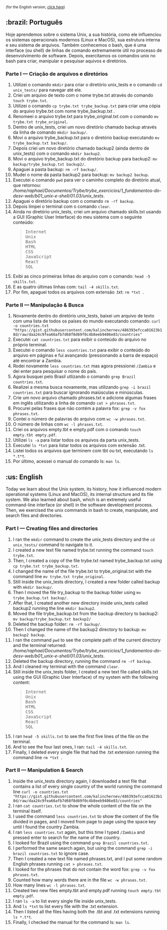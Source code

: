 <small>(for the English version, <a href="#en">click here</a>)</small>
<h2>:brazil: Português</h2>
<p>Hoje aprendemos sobre o sistema Unix, a sua história, como ele influenciou os sistemas operacionais modernos (Linux e MacOS), sua estrutura interna e seu sistema de arquivos. Também conhecemos o bash, que é uma interface (ou shell) de linhas de comando extremamente útil no processo de desenvolvimento de software. Depois, exercitamos os comandos unix no bash para criar, manipular e pesquisar aquivos e diretórios.</p>
<h3>Parte I — Criação de arquivos e diretórios</h3>
    <ol>
        <li>Utilizei o comando <code>mkdir</code> para criar o diretório unix_tests e o comando <code>cd unix_tests/</code> para navegar até ele.
        <li>Criei um arquivo de texto com o nome trybe.txt através do comando <code>touch trybe.txt</code>.
        <li>Utilizei o comando <code>cp trybe.txt trybe_backup.txt</code> para criar uma cópia do arquivo trybe.txt com nome trybe_backup.txt .
        <li>Renomeei o arquivo trybe.txt para trybe_original.txt com o comando <code>mv trybe.txt trybe_original</code>.
        <li>Dentro de unix_tests, criei um novo diretório chamado backup através da linha de comando <code>mkdir backup/</code>.
        <li>Movi o arquivo trybe_backup.txt para o diretório backup executando <code>mv trybe_backup.txt backup/</code>.
        <li>Depois criei um novo diretório chamado backup2 (ainda dentro de unix_tests) com o comando <code>mkdir backup2</code>.
        <li>Movi o arquivo trybe_backup.txt do diretório backup para backup2: <code>mv backup/trybe_backup.txt backup2/</code>.
        <li>Apaguei a pasta backup: <code>rm -rf backup/</code>.
        <li>Mudei o nome da pasta backup2 para backup: <code>mv backup2 backup</code>.
        <li>Executei o comando <code>pwd</code> para ver o caminho completo do diretório atual, que retornou: <i>/home/raphael/Documentos/Trybe/trybe_exercicios/1_fundamentos-do-desv-web/b01_unix-e-shell/01.03/unix_tests</i>.
        <li>Apaguei o diretório backup com o comando <code>rm -rf backup</code>.
        <li>Depois limpei o terminal com o comando <code>clear</code>.
        <li>Ainda no diretório unix_tests, criei um arquivo chamado skills.txt usando a GUI (Graphic User Interface) do meu sistema com o seguinte conteúdo:
        <blockquote>
        <pre>
Internet
Unix
Bash
HTML
CSS
JavaScript
React
SQL</pre>
        </blockquote>
        <li>Exibi as cinco primeiras linhas do arquivo com o comando: <code>head -5 skills.txt</code>.
        <li>E as quatro últimas linhas com: <code>tail -4 skills.txt</code>.
        <li>Por fim, apaguei todos os arquivos com extensão .txt: <code>rm *txt </code>.
    </ol>
<h3>Parte II — Manipulação & Busca</h3>
    <ol>
        <li>Novamente dentro do diretório unix_tests, baixei um arquivo de texto com uma lista de todos os países do mundo executando comando: <code>curl -o countries.txt "https://gist.githubusercontent.com/kalinchernev/486393efcca01623b18d/raw/daa24c9fea66afb7d68f8d69f0c4b8eeb9406e83/countries"</code>
        <li>Executei <code>cat countries.txt</code> para exibir o conteúdo do arquivo no próprio terminal.
        <li>Executei o comando <code>less countries.txt</code> para exibir o conteúdo do arquivo em páginas e fui avançando (pressionando a barra de espaço) até encontrar a Zambia.
        <li>Rodei novamente <code>less countries.txt</code> mas agora pressionei <code>/Zambia</code> e dei enter para pesquisar o nome do país.
        <li>Agora busquei pelo Brasil utlizando o comando <code>grep Brazil countries.txt</code>.
        <li>Realizei a mesma busca novamente, mas utilizando <code>grep -i brazil countries.txt</code> para buscar ignorando maiúsculas e minúsculas.
        <li>Crie um novo arquivo chamado phrases.txt e adicione algumas frases em inglês utilizando a linha de comando <code>cat > phrases.txt</code>.
        <li>Procurei pelas frases que não contém a palavra fox: <code>grep -v fox phrases.txt</code>.
        <li>Contei o número de palavras do arquivo com <code>wc -w phrases.txt</code>.
        <li>O número de linhas com <code>wc -l phrases.txt</code>.
        <li>Criei os arquivos empty.tbt e empty.pdf com o comando <code>touch empty.tbt empty.pdf</code>.
        <li>Utilizei <code>ls -a</code> para listar todos os arquivos da parta unix_tests.
        <li>Executei <code>ls *txt</code> para listar todos os arquivos com extensão .txt.
        <li>Listei todos os arquivos que terminem com tbt ou txt, executando <code>ls *.t*t</code>.
        <li>Por último, acessei o manual do comando ls: <code>man ls</code>.
    </ol>
<h2 id="en">:us: English</h2>
<p>Today we learn about the Unix system, its history, how it influenced modern operational systems (Linux and MacOS), its internal structure and its file system. We also learned about bash, which is an extremely useful command-line interface (or shell) in the software development process. Then, we exercised the unix commands in bash to create, manipulate, and search files and directories.</p>
<h3>Part I — Creating files and directories</h3>
    <ol>
        <li>I ran the <code>mkdir</code> command to create the unix_tests directory and the <code>cd unix_tests/</code> command to navigate to it.
        <li>I created a new text file named trybe.txt running the command <code>touch trybe.txt</code>.
        <li>Then, I created a copy of the file trybe.txt named trybe_backup.txt using  <code>cp trybe.txt trybe_backup.txt</code>.
        <li>I changed the name of the file trybe.txt to trybe_original.txt with the command line <code>mv trybe.txt trybe_original</code>.
        <li>Still inside the unix_tests directory, I created a new folder called backup with <code>mkdir backup/</code>.
        <li>Then I moved the file try_backup to the backup folder using <code>mv trybe_backup.txt backup/</code>.
        <li>After that, I created another new directory inside unix_tests called backup2 running the line <code>mkdir backup2</code>.
        <li>Moved the file trybe_backup.txt from the backup directory to backup2: <code>mv backup/trybe_backup.txt backup2/</code>
        <li>Deleted the backup folder: <code>rm -rf backup/</code>.
        <li>Then I changed the name of the backup2 directory to backup: <code>mv backup2 backup</code>.
        <li>I ran the command <code>pwd</code> to see the complete path of the current directory and the terminal returned: <i>/home/raphael/Documentos/Trybe/trybe_exercicios/1_fundamentos-do-desv-web/b01_unix-e-shell/01.03/unix_tests</i>.
        <li>Deleted the backup directory, running the command <code>rm -rf backup</code>.
        <li>And I cleaned my terminal with the command <code>clear</code>.
        <li>Still inside the unix_tests folder, I created a new text file called skills.txt using the GUI (Graphic User Interface) of my system with the following content:
        <blockquote>
        <pre>
Internet
Unix
Bash
HTML
CSS
JavaScript
React
SQL</pre>
        </blockquote>
        <li>I ran <code>head -5 skills.txt</code> to see the first five lines of the file on the terminal.
        <li>And to see the four last ones, I ran: <code>tail -4 skills.txt</code>.
        <li>Finally, I deleted every single file that had the .txt extension running the command line <code>rm *txt </code>.
    </ol>
<h3>Part II — Manipulation & Search</h3>
    <ol>
        <li>Inside the unix_tests directory again, I downloaded a text file that contains a list of every single country of the world running the command line <code>curl -o countries.txt "https://gist.githubusercontent.com/kalinchernev/486393efcca01623b18d/raw/daa24c9fea66afb7d68f8d69f0c4b8eeb9406e83/countries"</code>
        <li>I ran <code>cat countries.txt</code> to show the whole content of the file on the terminal itself.
        <li>I used the command <code>less countries.txt</code> to show the content of the file divided in pages, and I moved from page to page using the space key until I found the country Zambia.
        <li>I ran <code>less countries.txt</code> again, but this time I typed <code>/Zambia</code> and pressed enter to search for the name of the country.
        <li>I looked for Brazil using the command <code>grep Brazil countries.txt</code>.
        <li>I performed the same search again, but using the command <code>grep -i brazil countries.txt</code> to ignore case.
        <li>Then I created a new text file named phrases.txt, and I put some random English phrases running  <code>cat > phrases.txt</code>.
        <li>I looked for the phrases that do not contain the word fox: <code>grep -v fox phrases.txt</code>.
        <li>Counted how many words there are in the file <code>wc -w phrases.txt</code>.
        <li>How many lines <code>wc -l phrases.txt</code>.
        <li>Created two new files empty.tbt and empty.pdf running <code>touch empty.tbt empty.pdf</code>.
        <li>I ran <code>ls -a</code> to list every single file inside unix_tests.
        <li>And <code>ls *txt</code> to list every file with the .txt extension.
        <li>Then I listed all the files having both the .tbt and .txt extensions running <code>ls *.t*t</code>.
        <li>Finally, I checked the manual for the command ls: <code>man ls</code>.
    </ol>